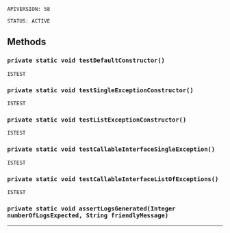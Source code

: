 `APIVERSION: 58`

`STATUS: ACTIVE`

## Methods

### `private static void testDefaultConstructor()`

`ISTEST`

### `private static void testSingleExceptionConstructor()`

`ISTEST`

### `private static void testListExceptionConstructor()`

`ISTEST`

### `private static void testCallableInterfaceSingleException()`

`ISTEST`

### `private static void testCallableInterfaceListOfExceptions()`

`ISTEST`

### `private static void assertLogsGenerated(Integer numberOfLogsExpected, String friendlyMessage)`

---
